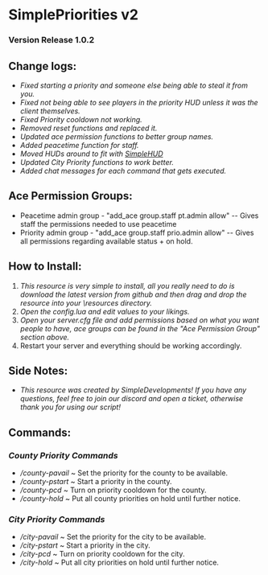 # SimplePriorities v2

### Version Release 1.0.2

## Change logs:

- _Fixed starting a priority and someone else being able to steal it from you._
- _Fixed not being able to see players in the priority HUD unless it was the client themselves._
- _Fixed Priority cooldown not working._
- _Removed reset functions and replaced it._
- _Updated ace permission functions to better group names._
- _Added peacetime function for staff._
- _Moved HUDs around to fit with [SimpleHUD](https://github.com/Fadinlaws123/SimpleHUD)_
- _Updated City Priority functions to work better._
- _Added chat messages for each command that gets executed._

## Ace Permission Groups:

- Peacetime admin group - "add_ace group.staff pt.admin allow" -- Gives staff the permissions needed to use peacetime
- Priority admin group - "add_ace group.staff prio.admin allow" -- Gives all permissions regarding available status + on hold.

## How to Install:

1. _This resource is very simple to install, all you really need to do is download the latest version from github and then drag and drop the resource into your \resources directory._
2. _Open the config.lua and edit values to your likings._
3. _Open your server.cfg file and add permissions based on what you want people to have, ace groups can be found in the "Ace Permission Group" section above._
4. Restart your server and everything should be working accordingly.

## Side Notes:

- _This resource was created by SimpleDevelopments! If you have any questions, feel free to join our discord and open a ticket, otherwise thank you for using our script!_

## Commands:

### _County Priority Commands_

- _/county-pavail_ ~ Set the priority for the county to be available.
- _/county-pstart_ ~ Start a priority in the county.
- _/county-pcd_ ~ Turn on priority cooldown for the county.
- _/county-hold_ ~ Put all county priorities on hold until further notice.

### _City Priority Commands_

- _/city-pavail_ ~ Set the priority for the city to be available.
- _/city-pstart_ ~ Start a priority in the city.
- _/city-pcd_ ~ Turn on priority cooldown for the city.
- _/city-hold_ ~ Put all city priorities on hold until further notice.
